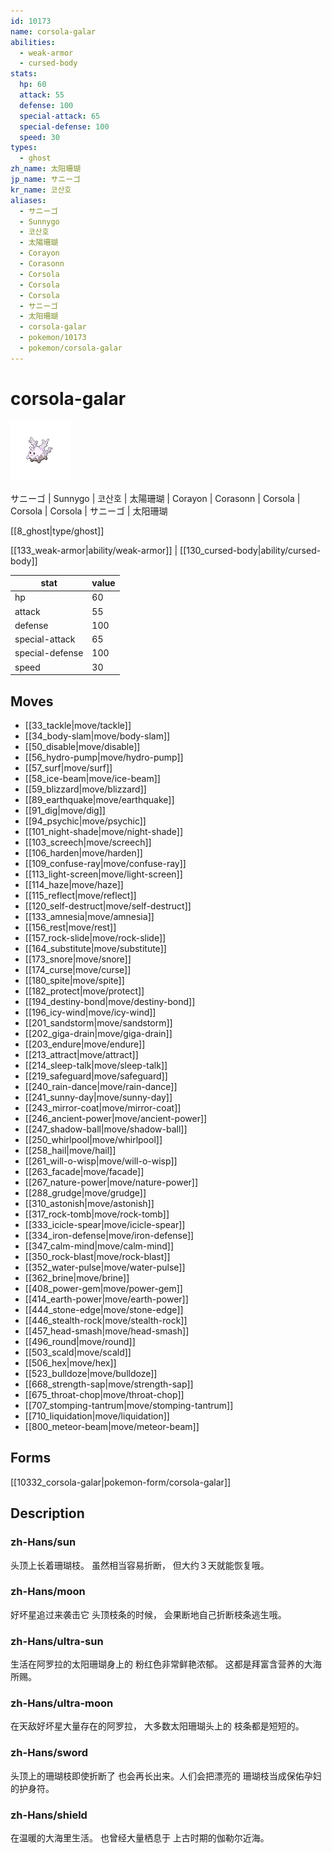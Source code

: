 ```yaml
---
id: 10173
name: corsola-galar
abilities:
  - weak-armor
  - cursed-body
stats:
  hp: 60
  attack: 55
  defense: 100
  special-attack: 65
  special-defense: 100
  speed: 30
types:
  - ghost
zh_name: 太阳珊瑚
jp_name: サニーゴ
kr_name: 코산호
aliases:
  - サニーゴ
  - Sunnygo
  - 코산호
  - 太陽珊瑚
  - Corayon
  - Corasonn
  - Corsola
  - Corsola
  - Corsola
  - サニーゴ
  - 太阳珊瑚
  - corsola-galar
  - pokemon/10173
  - pokemon/corsola-galar
---
```

# corsola-galar

![](https://raw.githubusercontent.com/PokeAPI/sprites/master/sprites/pokemon/10173.png)

サニーゴ | Sunnygo | 코산호 | 太陽珊瑚 | Corayon | Corasonn | Corsola | Corsola | Corsola | サニーゴ | 太阳珊瑚

[[8_ghost|type/ghost]]

[[133_weak-armor|ability/weak-armor]] | [[130_cursed-body|ability/cursed-body]]

|stat|value|
|---|---|
|hp|60|
|attack|55|
|defense|100|
|special-attack|65|
|special-defense|100|
|speed|30|


## Moves

- [[33_tackle|move/tackle]]
- [[34_body-slam|move/body-slam]]
- [[50_disable|move/disable]]
- [[56_hydro-pump|move/hydro-pump]]
- [[57_surf|move/surf]]
- [[58_ice-beam|move/ice-beam]]
- [[59_blizzard|move/blizzard]]
- [[89_earthquake|move/earthquake]]
- [[91_dig|move/dig]]
- [[94_psychic|move/psychic]]
- [[101_night-shade|move/night-shade]]
- [[103_screech|move/screech]]
- [[106_harden|move/harden]]
- [[109_confuse-ray|move/confuse-ray]]
- [[113_light-screen|move/light-screen]]
- [[114_haze|move/haze]]
- [[115_reflect|move/reflect]]
- [[120_self-destruct|move/self-destruct]]
- [[133_amnesia|move/amnesia]]
- [[156_rest|move/rest]]
- [[157_rock-slide|move/rock-slide]]
- [[164_substitute|move/substitute]]
- [[173_snore|move/snore]]
- [[174_curse|move/curse]]
- [[180_spite|move/spite]]
- [[182_protect|move/protect]]
- [[194_destiny-bond|move/destiny-bond]]
- [[196_icy-wind|move/icy-wind]]
- [[201_sandstorm|move/sandstorm]]
- [[202_giga-drain|move/giga-drain]]
- [[203_endure|move/endure]]
- [[213_attract|move/attract]]
- [[214_sleep-talk|move/sleep-talk]]
- [[219_safeguard|move/safeguard]]
- [[240_rain-dance|move/rain-dance]]
- [[241_sunny-day|move/sunny-day]]
- [[243_mirror-coat|move/mirror-coat]]
- [[246_ancient-power|move/ancient-power]]
- [[247_shadow-ball|move/shadow-ball]]
- [[250_whirlpool|move/whirlpool]]
- [[258_hail|move/hail]]
- [[261_will-o-wisp|move/will-o-wisp]]
- [[263_facade|move/facade]]
- [[267_nature-power|move/nature-power]]
- [[288_grudge|move/grudge]]
- [[310_astonish|move/astonish]]
- [[317_rock-tomb|move/rock-tomb]]
- [[333_icicle-spear|move/icicle-spear]]
- [[334_iron-defense|move/iron-defense]]
- [[347_calm-mind|move/calm-mind]]
- [[350_rock-blast|move/rock-blast]]
- [[352_water-pulse|move/water-pulse]]
- [[362_brine|move/brine]]
- [[408_power-gem|move/power-gem]]
- [[414_earth-power|move/earth-power]]
- [[444_stone-edge|move/stone-edge]]
- [[446_stealth-rock|move/stealth-rock]]
- [[457_head-smash|move/head-smash]]
- [[496_round|move/round]]
- [[503_scald|move/scald]]
- [[506_hex|move/hex]]
- [[523_bulldoze|move/bulldoze]]
- [[668_strength-sap|move/strength-sap]]
- [[675_throat-chop|move/throat-chop]]
- [[707_stomping-tantrum|move/stomping-tantrum]]
- [[710_liquidation|move/liquidation]]
- [[800_meteor-beam|move/meteor-beam]]

## Forms



[[10332_corsola-galar|pokemon-form/corsola-galar]]

## Description

### zh-Hans/sun

头顶上长着珊瑚枝。
虽然相当容易折断，
但大约３天就能恢复哦。

### zh-Hans/moon

好坏星追过来袭击它
头顶枝条的时候，
会果断地自己折断枝条逃生哦。

### zh-Hans/ultra-sun

生活在阿罗拉的太阳珊瑚身上的
粉红色非常鲜艳浓郁。
这都是拜富含营养的大海所赐。

### zh-Hans/ultra-moon

在天敌好坏星大量存在的阿罗拉，
大多数太阳珊瑚头上的
枝条都是短短的。

### zh-Hans/sword

头顶上的珊瑚枝即使折断了
也会再长出来。人们会把漂亮的
珊瑚枝当成保佑孕妇的护身符。

### zh-Hans/shield

在温暖的大海里生活。
也曾经大量栖息于
上古时期的伽勒尔近海。

